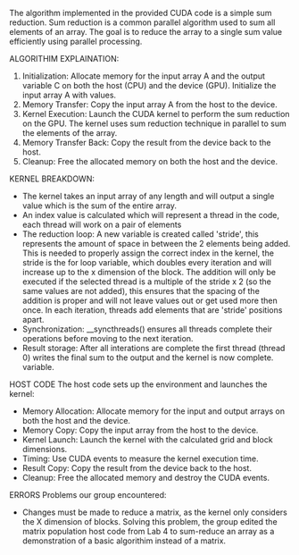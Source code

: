 The algorithm implemented in the provided CUDA code is a simple sum reduction. Sum reduction is a common parallel algorithm used to sum all elements of an array. The goal is to reduce the array to a single sum value efficiently using parallel processing.

ALGORITHIM EXPLAINATION:
1.	Initialization: Allocate memory for the input array A and the output variable C on both the host (CPU) and the device (GPU). Initialize the input array A with values.
2.	Memory Transfer: Copy the input array A from the host to the device.
3.	Kernel Execution: Launch the CUDA kernel to perform the sum reduction on the GPU. The kernel uses sum reduction technique in parallel to sum the elements of the array.
4.	Memory Transfer Back: Copy the result from the device back to the host.
5.	Cleanup: Free the allocated memory on both the host and the device.

KERNEL BREAKDOWN:
  - The kernel takes an input array of any length and will output a single value which is the sum of the entire array. 
  - An index value is calculated which will represent a thread in the code, each thread will work on a pair of elements
  - The reduction loop: A new variable is created called 'stride', this represents the amount of space in between the 2 elements being added. This is needed to properly assign the correct index in the kernel, the stride is the for loop variable, which doubles every iteration and will increase up to the x dimension of the block. The addition will only be executed if the selected thread is a multiple of the stride x 2 (so the same values are not added), this ensures that the spacing of the addition is proper and will not leave values out or get used more then once. In each iteration, threads add elements that are 'stride' positions apart.
  - Synchronization: __syncthreads() ensures all threads complete their operations before moving to the next iteration.
  - Result storage: After all interations are complete the first thread (thread 0) writes the final sum to the output and the kernel is now complete. variable.

HOST CODE
The host code sets up the environment and launches the kernel:
- Memory Allocation: Allocate memory for the input and output arrays on both the host and the device.
- Memory Copy: Copy the input array from the host to the device.
- Kernel Launch: Launch the kernel with the calculated grid and block dimensions.
- Timing: Use CUDA events to measure the kernel execution time.
- Result Copy: Copy the result from the device back to the host.
- Cleanup: Free the allocated memory and destroy the CUDA events.

ERRORS
Problems our group encountered:
- Changes must be made to reduce a matrix, as the kernel only considers the X dimension of blocks. Solving this problem, the group edited the matrix population host code from Lab 4 to sum-reduce an array as a demonstration of a basic algorithim instead of a matrix.

